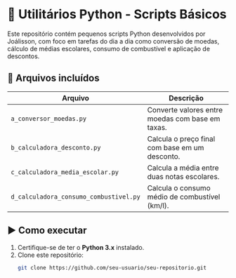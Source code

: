 # 🧮 Utilitários Python - Scripts Básicos

Este repositório contém pequenos scripts Python desenvolvidos por Joálisson, com foco em tarefas do dia a dia como conversão de moedas, cálculo de médias escolares, consumo de combustível e aplicação de descontos.

## 📂 Arquivos incluídos

| Arquivo                            | Descrição                                           |
|------------------------------------|-----------------------------------------------------|
| `a_conversor_moedas.py`            | Converte valores entre moedas com base em taxas.   |
| `b_calculadora_desconto.py`        | Calcula o preço final com base em um desconto.     |
| `c_calculadora_media_escolar.py`   | Calcula a média entre duas notas escolares.        |
| `d_calculadora_consumo_combustivel.py` | Calcula o consumo médio de combustível (km/l). |

## ▶️ Como executar

1. Certifique-se de ter o **Python 3.x** instalado.
2. Clone este repositório:
   ```bash
   git clone https://github.com/seu-usuario/seu-repositorio.git
